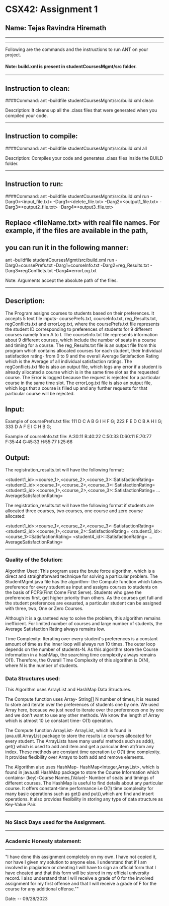 # CSX42: Assignment 1
## Name: Tejas Ravindra Hiremath

-----------------------------------------------------------------------
-----------------------------------------------------------------------


Following are the commands and the instructions to run ANT on your project.
#### Note: build.xml is present in studentCoursesMgmt/src folder.

-----------------------------------------------------------------------
## Instruction to clean:

####Command: ant -buildfile studentCoursesMgmt/src/build.xml clean

Description: It cleans up all the .class files that were generated when you
compiled your code.

-----------------------------------------------------------------------
## Instruction to compile:

####Command: ant -buildfile studentCoursesMgmt/src/build.xml all

Description: Compiles your code and generates .class files inside the BUILD folder.

-----------------------------------------------------------------------
## Instruction to run:

####Command: ant -buildfile studentCoursesMgmt/src/build.xml run -Darg0=<input_file.txt> -Darg1=<delete_file.txt> -Darg2=<output1_file.txt> -Darg3=<output2_file.txt> -Darg4=<output3_file.txt>


## Replace <fileName.txt> with real file names. For example, if the files are available in the path,
## you can run it in the following manner:

ant -buildfile studentCoursesMgmt/src/build.xml run -Darg0=coursePrefs.txt -Darg1=courseInfo.txt -Darg2=reg_Results.txt -Darg3=regConflicts.txt -Darg4=errorLog.txt


Note: Arguments accept the absolute path of the files.

-----------------------------------------------------------------------
## Description:
The Program assigns courses to students based on their preferences. It accepts 5 text file inputs- coursePrefs.txt, courseInfo.txt, reg_Results.txt, regConflicts.txt and errorLog.txt, where the coursePrefs.txt file represents the student ID corresponding to preferences of students for 9 different courses namely from A to I. The courseInfo.txt file represents information about 9 different courses, which include the number of seats in a course and timing for a course. The reg_Results.txt file is an output file from this program which contains allocated courses for each student, their Individual satisfaction rating- from 0 to 9 and the overall Average Satisfaction Rating which is the Average of all individual satisfaction ratings. The regConflicts.txt file is also an output file, which logs any error if a student is already allocated a course which is in the same time slot as the requested course. The Error is logged because the request is rejected for a particular course in the same time slot. The errorLog.txt file is also an output file, which logs that a course is filled up and any further requests for that particular course will be rejected.

## Input:
Example of coursePrefs.txt file:
111 D C A B G I H F G;
222 F E D C B A H I G;
333 D A F E I C H B G;

Example of courseInfo.txt file:
A:30:11
B:40:22
C:50:33
D:60:11
E:70:77
F:35:44
G:45:33
H:55:77
I:25:66

## Output:
The registration_results.txt will have the following format:

<student1_id>:<course_1>,<course_2>,<course_3>::SatisfactionRating=<value>
<student2_id>:<course_1>,<course_2>,<course_3>::SatisfactionRating=<value>
<student3_id>:<course_1>,<course_2>,<course_3>::SatisfactionRating=<value>
...
AverageSatisfactionRating=<value>


The registration_results.txt will have the following format if students are allocated three courses, two courses, one course and zero course allocated:

<student1_id>:<course_1>,<course_2>,<course_3>::SatisfactionRating=<value>
<student2_id>:<course_1>,<course_2>::SatisfactionRating=<value>
<student3_id>:<course_1>::SatisfactionRating=<value>
<student4_id>:::SatisfactionRating=<value>
...
AverageSatisfactionRating=<value>

-----------------------------------------------------------------------
### Quality of the Solution: 
Algorithm Used: This program uses the brute force algorithm, which is a direct and straightforward technique for solving a particular problem. The StudentMgmt.java file has the algorithm- the Compute function which takes preference for every student as input and assigns courses to students on the basis of FCFS(First Come First Serve). Students who gave the preferences first, get higher priority than others. As the courses get full and the student preferences are exausted, a particular student can be assigned with three, two, One or Zero Courses.

Although it is a guranteed way to solve the problem, this algorithm remains inefficient. For limited number of courses and large number of students, the Average Satisfaction Rating always remains low. 

Time Complexity: Iterating over every student's preferences is a constant amount of time as the inner loop will always run 10 times. The outer loop depends on the number of students-N. As this algorithm store the Course information in a hashMap, the searching time complexity always remains O(1). Therefore, the Overall Time Complexity of this algorithm is O(N), where N is the number of students.

### Data Structures used: 

This Algorithm uses ArrayList and HashMap Data Structures. 

The Compute function uses Array- String[] N number of times, it is reused to store and iterate over the preferences of students one by one. We used Array here, because we just need to iterate over the preferences one by one and we don't want to use any other methods. We know the length of Array which is atmost 10 i.e constant time- O(1) operation.

The Compute function ArrayList- ArrayList<String>, which is found in java.util.ArrayList package to store the results i.e courses allocated for every student. The ArrayLists have many useful methods such as add(), get() which is used to add and item and get a paricular item at/from any index. These methods are constant time operation i.e O(1) time complexity. It provides flexibility over Arrays to both add and remove elements.

The Algorithm also uses HashMap- HashMap<Integer,ArrayList<String>>, which is found in java.util.HashMap package to store the Course Information which contains- (key)-Course Names,(Value)- Number of seats and timings of different courses. The HashMap is useful to find details about any particular course. It offers constant-time performance i.e O(1) time complexity for many basic operations such as get() and put(),which are find and insert operations. It also provides flexibility in storing any type of data structure as Key-Value Pair. 

-----------------------------------------------------------------------
### No Slack Days used for the Assignment.
-----------------------------------------------------------------------
### Academic Honesty statement:
-----------------------------------------------------------------------

"I have done this assignment completely on my own. I have not copied
it, nor have I given my solution to anyone else. I understand that if
I am involved in plagiarism or cheating I will have to sign an
official form that I have cheated and that this form will be stored in
my official university record. I also understand that I will receive a
grade of 0 for the involved assignment for my first offense and that I
will receive a grade of F for the course for any additional
offense.""

Date: -- 09/28/2023


